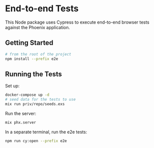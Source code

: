 # End-to-end Tests

This Node package uses Cypress to execute end-to-end browser tests against the Phoenix application.

## Getting Started

```sh
# from the root of the project
npm install --prefix e2e
```

## Running the Tests

Set up:

```sh
docker-compose up -d
# seed data for the tests to use
mix run priv/repo/seeds.exs
```

Run the server:

```sh
mix phx.server
```

In a separate terminal, run the e2e tests:

```sh
npm run cy:open --prefix e2e
```

